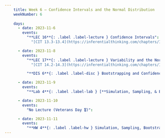 ```yaml
---
    title: Week 6 – Confidence Intervals and the Normal Distribution
    weekNumber: 6
    
    days:
      - date: 2023-11-6
        events: 
          "**LEC 16**{: .label .label-lecture } Confidence Intervals":
            "[CIT 13.3-13.4](https://inferentialthinking.com/chapters/13/3/Confidence_Intervals.html)"

      - date: 2023-11-8
        events:
          "**LEC 17**{: .label .label-lecture } Variability and the Normal Distribution":
            "[CIT 14.2-14.3](https://inferentialthinking.com/chapters/14/2/Variability.html)"

          "**DIS 6**{: .label .label-disc } Bootstrapping and Confidence Intervals":    

      - date: 2023-11-9
        events:
          "**Lab 4**{: .label .label-lab } [**Simulation, Sampling, & Bootstrapping**](http://datahub.ucsd.edu/user-redirect/git-sync?repo=https://github.com/dsc-courses/dsc10-2023-fa&subPath=labs/lab04/lab04.ipynb)":

      - date: 2023-11-10
        events:
          "No Lecture (Veterans Day 🎖️)":

      - date: 2023-11-11
        events:
          "**HW 4**{: .label .label-hw } Simulation, Sampling, Bootstrapping":
---
```

